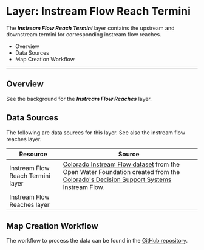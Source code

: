 # Layer: Instream Flow Reach Termini #

The ***Instream Flow Reach Termini*** layer contains the upstream and downstream
termini for corresponding instream flow reaches.

*   Overview
*   Data Sources
*   Map Creation Workflow

---

## Overview ##

See the background for the ***Instream Flow Reaches*** layer.

## Data Sources ##

The following are data sources for this layer.
See also the instream flow reaches layer.

| **Resource** | **Source** |
| -- | -- |
| Instream Flow Reach Termini layer | [Colorado Instream Flow dataset](https://data.openwaterfoundation.org/state/co/cwcb/instream-flow/) from the Open Water Foundation created from the [Colorado's Decision Support Systems](https://www.colorado.gov/pacific/cdss/gis-data-category) Instream Flow. |
| Instream Flow Reaches layer |

## Map Creation Workflow ##

The workflow to process the data can be found in the
[GitHub repository](https://github.com/OpenWaterFoundation/owf-infomapper-co-clear/tree/master/workflow/BasinEntities/Environment-InstreamFlowReaches).
